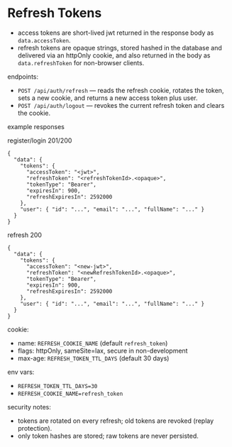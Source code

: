 # Refresh Tokens

- access tokens are short-lived jwt returned in the response body as `data.accessToken`.
- refresh tokens are opaque strings, stored hashed in the database and delivered via an httpOnly cookie, and also returned in the body as `data.refreshToken` for non-browser clients.

endpoints:
- `POST /api/auth/refresh` — reads the refresh cookie, rotates the token, sets a new cookie, and returns a new access token plus user.
- `POST /api/auth/logout` — revokes the current refresh token and clears the cookie.

example responses

register/login 201/200
```
{
  "data": {
    "tokens": {
      "accessToken": "<jwt>",
      "refreshToken": "<refreshTokenId>.<opaque>",
      "tokenType": "Bearer",
      "expiresIn": 900,
      "refreshExpiresIn": 2592000
    },
    "user": { "id": "...", "email": "...", "fullName": "..." }
  }
}
```

refresh 200
```
{
  "data": {
    "tokens": {
      "accessToken": "<new-jwt>",
      "refreshToken": "<newRefreshTokenId>.<opaque>",
      "tokenType": "Bearer",
      "expiresIn": 900,
      "refreshExpiresIn": 2592000
    },
    "user": { "id": "...", "email": "...", "fullName": "..." }
  }
}
```

cookie:
- name: `REFRESH_COOKIE_NAME` (default `refresh_token`)
- flags: httpOnly, sameSite=lax, secure in non-development
- max-age: `REFRESH_TOKEN_TTL_DAYS` (default 30 days)

env vars:
- `REFRESH_TOKEN_TTL_DAYS=30`
- `REFRESH_COOKIE_NAME=refresh_token`

security notes:
- tokens are rotated on every refresh; old tokens are revoked (replay protection).
- only token hashes are stored; raw tokens are never persisted.
